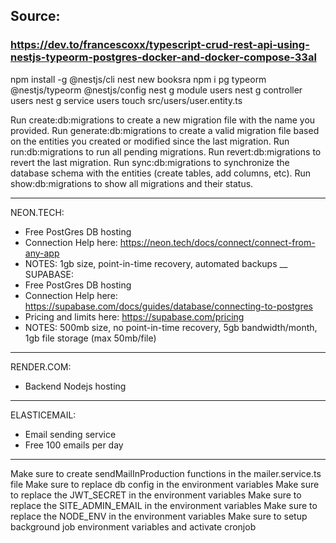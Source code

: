 ## Source:
### https://dev.to/francescoxx/typescript-crud-rest-api-using-nestjs-typeorm-postgres-docker-and-docker-compose-33al

npm install -g @nestjs/cli
nest new booksra
npm i pg typeorm @nestjs/typeorm @nestjs/config
nest g module users
nest g controller users
nest g service users
touch src/users/user.entity.ts

Run create:db:migrations to create a new migration file with the name you provided.
Run generate:db:migrations to create a valid migration file based on the entities you created or modified since the last migration.
Run run:db:migrations to run all pending migrations.
Run revert:db:migrations to revert the last migration.
Run sync:db:migrations to synchronize the database schema with the entities (create tables, add columns, etc).
Run show:db:migrations to show all migrations and their status.

________________________
NEON.TECH:
- Free PostGres DB hosting
- Connection Help here: https://neon.tech/docs/connect/connect-from-any-app
- NOTES: 1gb size, point-in-time recovery, automated backups
__
SUPABASE:
- Free PostGres DB hosting
- Connection Help here: https://supabase.com/docs/guides/database/connecting-to-postgres
- Pricing and limits here: https://supabase.com/pricing
- NOTES: 500mb size, no point-in-time recovery, 5gb bandwidth/month, 1gb file storage (max 50mb/file)
___
RENDER.COM:
- Backend Nodejs hosting
___
ELASTICEMAIL:
- Email sending service
- Free 100 emails per day
________________________
Make sure to create sendMailInProduction functions in the mailer.service.ts file
Make sure to replace db config in the environment variables
Make sure to replace the JWT_SECRET in the environment variables
Make sure to replace the SITE_ADMIN_EMAIL in the environment variables
Make sure to replace the NODE_ENV in the environment variables
Make sure to setup background job environment variables and activate cronjob 
